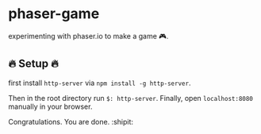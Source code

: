 # phaser-game
experimenting with phaser.io to make a game :video_game:.

## :fire: Setup :fire:
first install `http-server` via
`npm install -g http-server`.

Then in the root directory run `$: http-server`. Finally, open `localhost:8080` manually in your browser.

Congratulations. You are done. :shipit:
